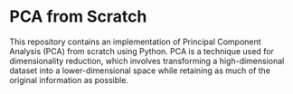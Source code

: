 # PCA from Scratch
This repository contains an implementation of Principal Component Analysis (PCA) from scratch using Python. PCA is a technique used for dimensionality reduction, which involves transforming a high-dimensional dataset into a lower-dimensional space while retaining as much of the original information as possible.

